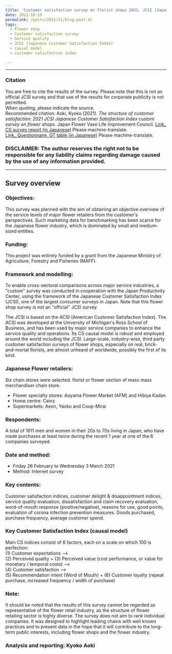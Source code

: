 ```yaml
---
title: 'Customer satisfaction survey on florist shops 2021. JCSI (Japanese Customer Satisfaction Index) custom survey. Funded by the Japanese Ministry of Agriculture (MAFF).'
date: 2021-10-19
permalink: /posts/2021/11/blog-post-4/ 
tags:
  - Flower shop
  - Customer satisfaction survey
  - Service quality　
  - JCSI (Japanese Customer Satisfaction Index) 
  - causal model
  - customer satisfaction index

---
```


___
### Citation  
You are free to cite the results of the survey. Please note that this is not an official JCSI survey and that use of the results for corporate publicity is not permitted.  
When quoting, please indicate the source.  
Recommended citation: Aoki, Kyoko (2021). *The structure of customer satisfaction: 2021 JCSI Japanese Customer Satisfaction Index custom survey on flower shops.* Japan Flower Vase Life Improvement Council. 
[Link_ CS survey report (in Japanese)](https://github.com/gerdaresearch/flower-retailer-customer-satisfaction-survey2021-Japan/blob/main/JCSI_consumer_satisfaction_survey_REPORT_flower_retailer_2021.pdf)  Please machine-translate.  
[Link_ Questionnaire, GT table (in Japanese)](https://github.com/gerdaresearch/flower-retailer-customer-satisfaction-survey2021-Japan/blob/main/JCSI_consumer_satisfaction_survey_TABLE_flower_retailer_2021.pdf)  Please machine-translate.  
### DISCLAIMER: The author reserves the right not to be responsible for any liability claims regarding damage caused by the use of any information provided.  
___

## Survey overview  

### Objectives: 
This survey was planned with the aim of obtaining an objective overview of the service levels of major flower retailers from the customer's perspectives.   Such marketing data for benchmarking has been scarce for the Japanese flower industry, which is dominated by small and medium-sized entities.   

### Funding:  
This project was entirely funded by a grant from the Japanese Ministry of Agriculture, Forestry and Fisheries (MAFF).  

### Framework and modelling:  
To enable cross-sectoral comparisons across major service industries, a "custom" survey was conducted in cooperation with the Japan Productivity Center, using the framework of the Japanese Customer Satisfaction Index (JCSI), one of the largest consumer surveys in Japan.  Note that this flower shop survey is not an "official" JCSI survey.   
  
The JCSI is based on the ACSI (American Customer Satisfaction Index).  The ACSI was developed at the University of Michigan's Ross School of Business, and has been used by major service companies to enhance the service quality and operations.  Its CS causal model is robust and employed around the world including the JCSI. 
Large-scale, industry-wise, third party customer satisfaction surveys of flower shops, especially on real, brick-and-mortal florists, are almost unheard of worldwide, possibly the first of its kind. 

### Japanese Flower retailers:  
Six chain stores were selected.  florist or flower section of mass mass merchandiser chain store.  
- Flower specialty stores: Aoyama Flower Market (AFM) and Hibiya Kadan  
- Home centre: Cainz  
- Supermarkets: Aeon, Yaoko and Coop-Mirai  

### Respondents:  
A total of 1611 men and women in their 20s to 70s living in Japan, who have made purchases at least twice during the recent 1 year at one of the 6 companies surveyed.  

### Date and method:  
- Friday 26 February to Wednesday 3 March 2021  
- Method: Internet survey  

### Key contents:  
Customer satisfaction indices, customer delight & disappointment indices, service quality evaluation, dissatisfaction and claim recovery evaluation, word-of-mouth response (positive/negative), reasons for use, good points, evaluation of corona infection prevention measures.  Goods purchased, purchase frequency, average customer spend.  

### Key Customer Satisfaction Index (causal model) 
Main CS indices consist of 6 factors, each on a scale on which 100 is perfection:  
(1) Customer expectations -->   
(2) Perceived quality + (3) Perceived value (cost performance, or value for monetary / temporal costs)  -->  
(4) Customer satisfaction -->   
(5) Recommendation intent (Word of Mouth)  + (6) Customer loyalty (repeat purchase, increased frequency / width of purchase)  

### Note:  
It should be noted that the results of this survey cannot be regarded as representative of the flower retail industry, as the structure of flower retailing sector is highly diverse. The survey does not aim to rank individual companies. It was designed to highlight leading chains with well known practices and to present data in the hope that it will contribute to the long-term public interests, including flower shops and the flower industry.

### Analysis and reporting: Kyoko Aoki  


